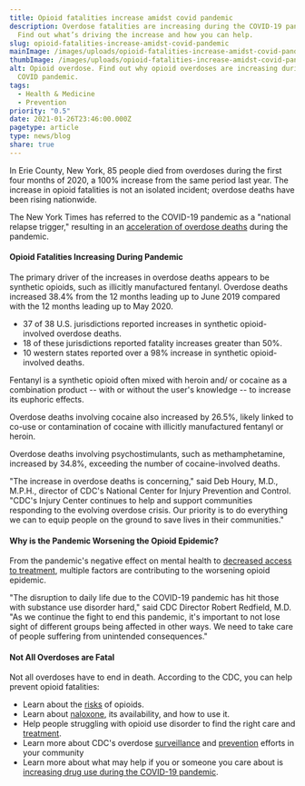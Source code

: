 ```yaml
---
title: Opioid fatalities increase amidst covid pandemic
description: Overdose fatalities are increasing during the COVID-19 pandemic.
  Find out what’s driving the increase and how you can help.
slug: opioid-fatalities-increase-amidst-covid-pandemic
mainImage: /images/uploads/opioid-fatalities-increase-amidst-covid-pandemic.jpg
thumbImage: /images/uploads/opioid-fatalities-increase-amidst-covid-pandemic.jpg
alt: Opioid overdose. Find out why opioid overdoses are increasing during the
  COVID pandemic.
tags:
  - Health & Medicine
  - Prevention
priority: "0.5"
date: 2021-01-26T23:46:00.000Z
pagetype: article
type: news/blog
share: true
---
```

In Erie County, New York, 85 people died from overdoses during the first four months of 2020, a 100% increase from the same period last year. The increase in opioid fatalities is not an isolated incident; overdose deaths have been rising nationwide.

The New York Times has referred to the COVID-19 pandemic as a "national relapse trigger," resulting in an [acceleration of overdose deaths](https://www.cdc.gov/media/releases/2020/p1218-overdose-deaths-covid-19.html) during the pandemic.

#### Opioid Fatalities Increasing During Pandemic


The primary driver of the increases in overdose deaths appears to be synthetic opioids, such as illicitly manufactured fentanyl. Overdose deaths increased 38.4% from the 12 months leading up to June 2019 compared with the 12 months leading up to May 2020.

-   37 of 38 U.S. jurisdictions reported increases in synthetic opioid-involved overdose deaths.
-   18 of these jurisdictions reported fatality increases greater than 50%.
-   10 western states reported over a 98% increase in synthetic opioid-involved deaths.

Fentanyl is a synthetic opioid often mixed with heroin and/ or cocaine as a combination product -- with or without the user's knowledge -- to increase its euphoric effects.

Overdose deaths involving cocaine also increased by 26.5%, likely linked to co-use or contamination of cocaine with illicitly manufactured fentanyl or heroin.

Overdose deaths involving psychostimulants, such as methamphetamine, increased by 34.8%, exceeding the number of cocaine-involved deaths.

"The increase in overdose deaths is concerning," said Deb Houry, M.D., M.P.H., director of CDC's National Center for Injury Prevention and Control. "CDC's Injury Center continues to help and support communities responding to the evolving overdose crisis. Our priority is to do everything we can to equip people on the ground to save lives in their communities."

####  Why is the Pandemic Worsening the Opioid Epidemic?


From the pandemic's negative effect on mental health to [decreased access to treatment](/news/blog/pandemic-leading-to-decreased-access-to-opioid-abuse-treatment), multiple factors are contributing to the worsening opioid epidemic.

"The disruption to daily life due to the COVID-19 pandemic has hit those with substance use disorder hard," said CDC Director Robert Redfield, M.D. "As we continue the fight to end this pandemic, it's important to not lose sight of different groups being affected in other ways. We need to take care of people suffering from unintended consequences."

#### Not All Overdoses are Fatal


Not all overdoses have to end in death. According to the CDC, you can help prevent opioid fatalities:

-   Learn about the [risks](https://www.cdc.gov/rxawareness/information/index.html) of opioids.
-   Learn about [naloxone](https://www.cdc.gov/vitalsigns/naloxone/index.html), its availability, and how to use it.
-   Help people struggling with opioid use disorder to find the right care and [treatment](https://www.cdc.gov/rxawareness/treatment/index.html).
-   Learn more about CDC's overdose [surveillance](https://www.cdc.gov/drugoverdose/data/index.html) and [prevention](https://www.cdc.gov/drugoverdose/prevention/index.html) efforts in your community
-   Learn more about what may help if you or someone you care about is [increasing drug use during the COVID-19 pandemic](https://www.cdc.gov/coronavirus/2019-ncov/daily-life-coping/stress-coping/alcohol-use.html).
